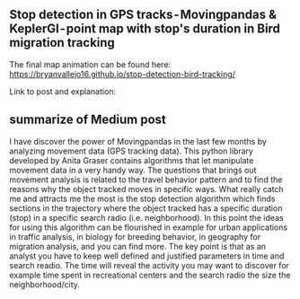 ## Stop detection in GPS tracks - Movingpandas & KeplerGl - point map with stop's duration in Bird migration tracking

The final map animation can be found here: https://bryanvallejo16.github.io/stop-detection-bird-tracking/

Link to post and explanation: 

## summarize of Medium post
I have discover the power of Movingpandas in the last few months by analyzing movement data (GPS tracking data). This python library developed by Anita Graser contains algorithms that let manipulate movement data in a very handy way. The questions that brings out movement analysis is related to the travel behavior pattern and to find the reasons why the object tracked moves in specific ways. What really catch me and attracts me the most is the stop detection algorithm which finds sections in the trajectory where the object tracked has a specific duration (stop) in a specific search radio (i.e. neighborhood). In this point the ideas for using this algorithm can be flourished in example for urban applications in traffic analysis, in biology for breeding behavior, in geography for migration analysis, and you can find more. The key point is that as an analyst you have to keep well defined and justified parameters in time and search readio. The time will reveal the activity you may want to discover for example time spent in recreational centers and the search radio the size the neighborhood/city.

